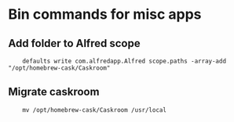 # Bin commands for misc apps

## Add folder to Alfred scope
```
    defaults write com.alfredapp.Alfred scope.paths -array-add "/opt/homebrew-cask/Caskroom"
```

## Migrate caskroom 
```
    mv /opt/homebrew-cask/Caskroom /usr/local
```